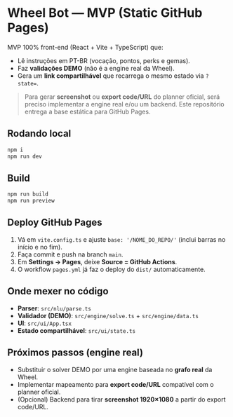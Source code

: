# Wheel Bot — MVP (Static GitHub Pages)

MVP 100% front-end (React + Vite + TypeScript) que:
- Lê instruções em PT-BR (vocação, pontos, perks e gemas).
- Faz **validações DEMO** (não é a engine real da Wheel).
- Gera um **link compartilhável** que recarrega o mesmo estado via `?state=`.

> Para gerar **screenshot** ou **export code/URL** do planner oficial, será preciso implementar a engine real e/ou um backend. Este repositório entrega a base estática para GitHub Pages.

## Rodando local
```bash
npm i
npm run dev
```

## Build
```bash
npm run build
npm run preview
```

## Deploy GitHub Pages
1) Vá em `vite.config.ts` e ajuste `base: '/NOME_DO_REPO/'` (inclui barras no início e no fim).
2) Faça commit e push na branch `main`.
3) Em **Settings → Pages**, deixe **Source = GitHub Actions**.
4) O workflow `pages.yml` já faz o deploy do `dist/` automaticamente.

## Onde mexer no código
- **Parser**: `src/nlu/parse.ts`
- **Validador (DEMO)**: `src/engine/solve.ts` + `src/engine/data.ts`
- **UI**: `src/ui/App.tsx`
- **Estado compartilhável**: `src/ui/state.ts`

## Próximos passos (engine real)
- Substituir o solver DEMO por uma engine baseada no **grafo real** da Wheel.
- Implementar mapeamento para **export code/URL** compatível com o planner oficial.
- (Opcional) Backend para tirar **screenshot 1920×1080** a partir do export code/URL.
